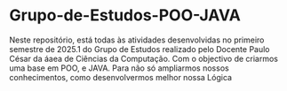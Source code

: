 # Grupo-de-Estudos-POO-JAVA
Neste repositório, está todas às atividades desenvolvidas no primeiro semestre de 2025.1 do Grupo de Estudos realizado pelo Docente Paulo César da áaea de Ciências da Computação. Com o objectivo de criarmos uma base em POO, e JAVA.  Para não só ampliarmos nossos conhecimentos, como desenvolvermos melhor nossa Lógica  
